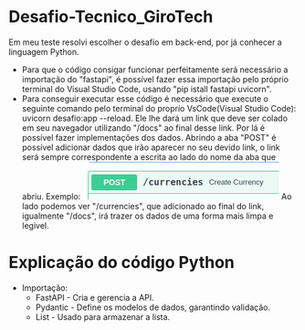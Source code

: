 # Desafio-Tecnico_GiroTech

Em meu teste resolvi escolher o desafio em back-end, por já conhecer a linguagem Python.

- Para que o código consigar funcionar perfeitamente será necessário a importação do "fastapi", é possível fazer essa importação pelo próprio terminal do Visual Studio Code, usando "pip istall fastapi uvicorn". 
- Para conseguir executar esse código é necessário que execute o seguinte comando pelo terminal do proprío VsCode(Visual Studio Code): uvicorn desafio:app --reload. Ele lhe dará um link que deve ser colado em seu navegador utilizando "/docs" ao final desse link. Por lá é possível fazer implementações dos dados. Abrindo a aba "POST" é possível adicionar dados que irão aparecer no seu devido link, o link será sempre correspondente a escrita ao lado do nome da aba que abriu. Exemplo: ![alt text](image.png)
Ao lado podemos ver "/currencies", que adicionado ao final do link, igualmente "/docs", irá trazer os dados de uma forma mais limpa e legivel.


# Explicação do código Python
- Importação:
    - FastAPI - Cria e gerencia a API.
    - Pydantic - Define os modelos de dados, garantindo validação.
    - List - Usado para armazenar a lista.
